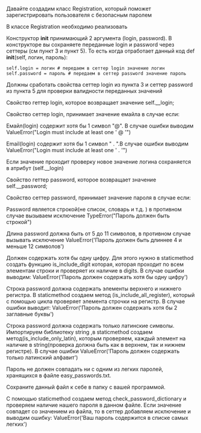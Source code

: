 Давайте создадим класс Registration, который поможет зарегистрировать пользователя с безопасным паролем

В классе Registration необходимо реализовать

Конструктор __init__ принимающий 2 аргумента (login, password). В конструкторе вы сохраняете переданные login и password через сеттеры (см пункт 3 и пункт 5). То есть когда отработает данный код 
def __init__(self, логин, пароль):

    self.login = логин # передаем в сеттер login значение логин 
    self.password = пароль # передаем в сеттер password значение пароль 

Должны сработать свойства сеттер login из пункта 3 и сеттер password из пункта 5 для проверки валидности переданных значений

Cвойство геттер login, которое возвращает значение self.__login;

Свойство сеттер login, принимает значение емайла в случае если:

Емайл(login) содержит хотя бы 1 символ "@". В случае ошибки выводим ValueError("Login must include at least one ' @ '")

Email(login) содержит хотя бы 1 символ " . ".В случае ошибки выводим ValueError("Login must include at least one ' . '")

Если значение проходит проверку новое значение логина сохраняется в атрибут (self.__login)

Свойство геттер password, которое возвращает значение self.__password;

Свойство сеттер password, принимает значение пароля в случае если:

Password является строкой(не список, словарь и т.д. ) в противном случае вызываем исключение TypeError("Пароль должен быть строкой")

Длина password должна быть от 5 до 11 символов, в противном случае вызывать исключение ValueError('Пароль должен быть длиннее 4 и меньше 12 символов')

Должен содержать хотя бы одну цифру. Для этого нужно в staticmethod создать функцию is_include_digit которая, которая проходит по всем элементам строки и проверяет их наличие в digits. В случае ошибки выводим: ValueError('Пароль должен содержать хотя бы одну цифру')

Строка password должна содержать элементы верхнего и нижнего регистра. В staticmethod создаем метод (is_include_all_register), который с помощью цикла проверяет элемента строчки на регистр. В случае ошибки выводит: ValueError('Пароль должен содержать хотя бы 2 заглавные буквы')

Строка password должна содержать только латинские символы. Импортируем библиотеку string ,в staticmethod создаем метод(is_include_only_latin), которым проверяем, каждый элемент на наличие в string(проверка должна быть как в верхнем, так и нижнем регистре). В случае ошибки ValueError('Пароль должен содержать только латинский алфавит')

Пароль не должен совпадать ни с одним из легких паролей, хранящихся в файле easy_passwords.txt.

Сохраните данный файл к себе в папку с вашей программой.

С помощью staticmethod создаем метод check_password_dictionary и проверяем наличие нашего пароля в данном файле. Если значение совпадет со значением из файла, то в сеттер добавляем исключение и выводим ошибку: ValueError('Ваш пароль содержится в списке самых легких')